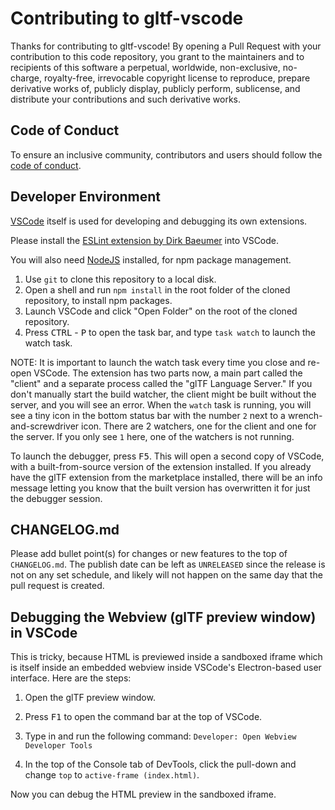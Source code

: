 # Contributing to gltf-vscode

Thanks for contributing to gltf-vscode!  By opening a Pull Request with your contribution to this
code repository, you grant to the maintainers and to recipients of this software a perpetual, worldwide,
non-exclusive, no-charge, royalty-free, irrevocable copyright license to reproduce, prepare
derivative works of, publicly display, publicly perform, sublicense, and distribute your
contributions and such derivative works.

## Code of Conduct

To ensure an inclusive community, contributors and users should follow the [code of conduct](./CODE_OF_CONDUCT.md).

## Developer Environment

[VSCode](https://code.visualstudio.com/) itself is used for developing and debugging its own extensions.

Please install the [ESLint extension by Dirk Baeumer](https://marketplace.visualstudio.com/items?itemName=dbaeumer.vscode-eslint) into VSCode.

You will also need [NodeJS](https://nodejs.org/en/) installed, for npm package management.

1. Use `git` to clone this repository to a local disk.
2. Open a shell and run `npm install` in the root folder of the cloned repository, to install npm packages.
3. Launch VSCode and click "Open Folder" on the root of the cloned repository.
4. Press <kbd>CTRL</kbd> - <kbd>P</kbd> to open the task bar, and type `task watch` to launch the watch task.

NOTE: It is important to launch the watch task every time you close and re-open VSCode.  The extension has two parts now,
a main part called the "client" and a separate process called the "glTF Language Server."  If you don't
manually start the build watcher, the client might be built without the server, and you will see an error.  When the `watch`
task is running, you will see a tiny icon in the bottom status bar with the number `2` next to a wrench-and-screwdriver
icon.  There are 2 watchers, one for the client and one for the server.  If you only see `1` here, one of the watchers
is not running.

To launch the debugger, press <kbd>F5</kbd>.  This will open a second copy of VSCode, with a built-from-source version of
the extension installed.  If you already have the glTF extension from the marketplace installed, there will be an info message
letting you know that the built version has overwritten it for just the debugger session.

## CHANGELOG.md

Please add bullet point(s) for changes or new features to the top of `CHANGELOG.md`.  The publish date can be left as `UNRELEASED` since
the release is not on any set schedule, and likely will not happen on the same day that the pull request is created.

## Debugging the Webview (glTF preview window) in VSCode

This is tricky, because HTML is previewed inside a sandboxed iframe which is itself inside an embedded webview inside
VSCode's Electron-based user interface.  Here are the steps:

1. Open the glTF preview window.

2. Press <kbd>F1</kbd> to open the command bar at the top of VSCode.

3. Type in and run the following command: `Developer: Open Webview Developer Tools`

4. In the top of the Console tab of DevTools, click the pull-down and change `top` to `active-frame (index.html)`.

Now you can debug the HTML preview in the sandboxed iframe.

